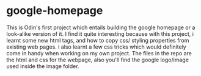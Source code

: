 # google-homepage
This is Odin's first project which  entails building the google homepage or a look-alike version of it. 
I find it quite interesting because with this project, i learnt some new html tags, and how to copy css/ styling properties 
from existing web pages. i also learnt a few css tricks which would definitely come in handy when working on my own project.
 The files in the repo are the html and css for the webpage, also you'll find the google logo/image used inside the image folder. 
